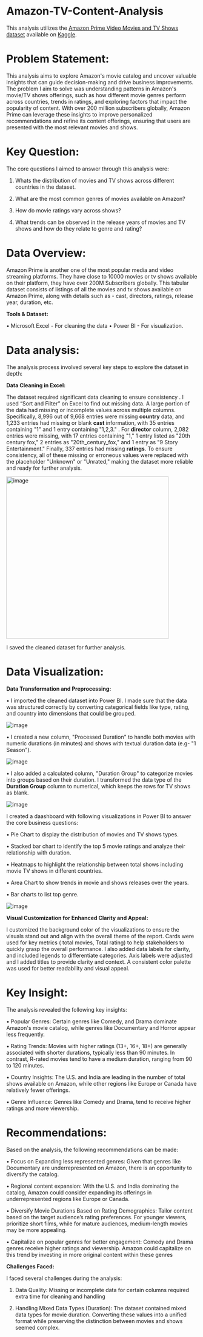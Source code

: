 # Amazon-TV-Content-Analysis
This analysis utilizes the [Amazon Prime Video Movies and TV Shows dataset](https://www.kaggle.com/datasets/shivamb/amazon-prime-movies-and-tv-shows) available on [Kaggle](https://www.kaggle.com/).


# Problem Statement:

This analysis aims to explore Amazon's movie catalog and uncover valuable insights that can guide decision-making and drive business improvements. The problem I aim to solve was understanding patterns in Amazon's movie/TV shows offerings, such as how different movie genres perform across countries, trends in ratings, and exploring factors that impact the popularity of content. With over 200 million subscribers globally, Amazon Prime can leverage these insights to improve personalized recommendations and refine its content offerings, ensuring that users are presented with the most relevant movies and shows.

# Key Question:

The core questions I aimed to answer through this analysis were:

1.	Whats the distribution of movies and TV shows across different countries in the dataset.
   
2.	What are the most common genres of movies available on Amazon?
	
3.	How do movie ratings vary across shows?
	
4.	What trends can be observed in the release years of movies and TV shows and how do they relate to genre and rating?
	
# Data Overview: 

Amazon Prime is another one of the most popular media and video streaming platforms. They have close to 10000 movies or tv shows available on their platform, they have over 200M Subscribers globally. This tabular dataset consists of listings of all the movies and tv shows available on Amazon Prime, along with details such as - cast, directors, ratings, release year, duration, etc.

**Tools & Dataset:**  

•  Microsoft Excel - For cleaning the data
•  Power BI -  For visualization.



# Data analysis:

The analysis process involved several key steps to explore the dataset in depth:

**Data Cleaning in Excel:**
   
The dataset required significant data cleaning to ensure consistency . I used “Sort and Filter” on Excel to find out missing data.  A large portion of the data had missing or incomplete values across multiple columns. Specifically, 8,996 out of 9,668 entries were missing **country** data, and 1,233 entries had missing or blank **cast** information, with 35 entries containing "1" and 1 entry containing "1,2,3." . For **director** column, 2,082 entries were missing, with 17 entries containing "1," 1 entry listed as "20th century fox," 2 entries as "20th_century_fox," and 1 entry as "9 Story Entertainment." Finally, 337 entries had missing **ratings**. 
To ensure consistency, all of these missing or erroneous values were replaced with the placeholder "Unknown" or "Unrated," making the dataset more reliable and ready for further analysis.

<img width="428" alt="image" src="https://github.com/user-attachments/assets/8a424f18-42e3-4184-8db8-e5e7a3d343db">

I saved the cleaned dataset for further analysis.

# Data Visualization:

**Data Transformation and Preprocessing:**

•  I imported the cleaned dataset into Power BI. 	I made sure that the data was structured correctly by converting categorical fields like type, rating, and country into dimensions that could be grouped.

![image](https://github.com/user-attachments/assets/f7fb6b93-fb5a-4eaa-b196-884620fb6665)

•  I created a  new column, "Processed Duration" to handle both movies with numeric durations (in minutes) and shows with textual duration data (e.g- "1 Season"). 

![image](https://github.com/user-attachments/assets/04a076b8-6c05-456e-b321-82682a4ed074)

•  I also added a calculated column, "Duration Group" to categorize movies into groups based on their duration. I transformed the data type of the **Duration Group** column to numerical, which keeps the rows for TV shows as blank.


![image](https://github.com/user-attachments/assets/94a40c63-20a5-4c51-ba8c-e352c57cdf19)


I created a daashboard with following visualizations in Power BI to answer the core business questions:

•	Pie Chart to display the distribution of movies and TV shows types.

•      Stacked bar chart to identify the top 5 movie ratings and analyze their relationship with duration.

•	Heatmaps to highlight the relationship between total shows including movie TV shows in different countries.

•	Area Chart to show trends in movie and shows releases over the years.

•	Bar charts  to list top genre.





![image](https://github.com/user-attachments/assets/fe15ac0b-a00f-4145-bf81-409d36de173d)


**Visual Customization for Enhanced Clarity and Appeal:**

 I customized the background color of the visualizations to ensure the visuals stand out and align with the overall theme of the report. Cards were used for key metrics ( total movies, Total rating) to help stakeholders to quickly grasp the overall performance. I also added data labels for clarity, and included legends to differentiate categories. Axis labels were adjusted and I added titles to provide clarity and context. A consistent color palette was used for better readability and visual appeal.


# Key Insight:

The analysis revealed the following key insights:

•	Popular Genres: Certain genres like Comedy, and Drama dominate Amazon's movie catalog, while genres like Documentary and Horror appear less frequently.
	
•	Rating Trends: Movies with higher ratings (13+, 16+, 18+) are generally associated with shorter durations, typically less than 90 minutes. In contrast, R-rated movies tend to have a medium duration, ranging from 90 to 120 minutes.
	
•	Country Insights: The U.S. and India are leading in the number of total shows available on Amazon, while other regions like Europe or Canada have relatively fewer offerings.
	
•	Genre Influence: Genres like Comedy and Drama, tend to receive higher ratings and more viewership.
   

# Recommendations:

Based on the analysis, the following recommendations can be made:

•	Focus on Expanding less represented genres: Given that genres like Documentary are underrepresented on Amazon, there is an opportunity to diversify the catalog.

•	Regional content expansion: With the U.S. and India dominating the catalog, Amazon could consider expanding its offerings in underrepresented regions like Europe or Canada.

•       Diversify Movie Durations Based on Rating Demographics: Tailor content based on the target audience’s rating preferences. For younger viewers, prioritize short films, while for mature audiences, medium-length movies may be more appealing.

•	Capitalize on popular genres for better engagement: Comedy and Drama genres receive higher ratings and viewership. Amazon could capitalize on this trend by investing in more original content within these genres


**Challenges Faced:**

I faced several challenges during the analysis:

1.	Data Quality: Missing or incomplete data for certain columns required extra time for cleaning and handling
   
2.	Handling Mixed Data Types (Duration): The dataset contained mixed data types for movie duration. Converting these values into a unified format while preserving the distinction between movies and shows seemed complex.

